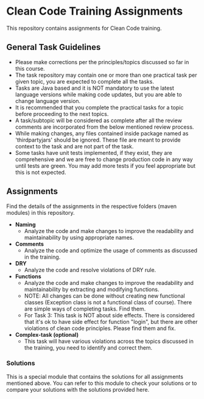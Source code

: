 # Clean Code Training Assignments

This repository contains assignments for Clean Code training.

## General Task Guidelines

*    Please make corrections per the principles/topics discussed so far in this course.
*    The task repository may contain one or more than one practical task per given topic, you are expected to complete all the tasks.
*    Tasks are Java based and it is NOT mandatory to use the latest language versions while making code updates, but you are able to change language version.
*    It is recommended that you complete the practical tasks for a topic before proceeding to the next topics.
*    A task/subtopic will be considered as complete after all the review comments are incorporated from the below mentioned review process.
*    While making changes, any files contained inside package named as 'thirdpartyjars' should be ignored. These file are meant to provide context to the task and are not part of the task.
*    Some tasks have unit tests implemented, if they exist, they are comprehensive and we are free to change production code in any way until tests are green. You may add more tests if you feel appropriate but this is not expected.

## Assignments

Find the details of the assignments in the respective folders (maven modules) in this repository.

* **Naming**
    * Analyze the code and make changes to improve the readability and maintainability by using appropriate names.
* **Comments**
    * Analyze the code and optimize the usage of comments as discussed in the training.
* **DRY**
    * Analyze the code and resolve violations of DRY rule.
* **Functions**
    * Analyze the code and make changes to improve the readability and maintainability by extracting and modifying functions.
    * NOTE: All changes can be done without creating new functional classes (Exception class is not a functional class of course). There are simple ways of completing tasks. Find them.
    * For Task 3: This task is NOT about side effects. There is considered that it's ok to have side effect for function "login", but there are other violations of clean code principles. Please find them and fix.
* **Complex-task (optional)**
  * This task will have various violations across the topics discussed in the training, you need to identify and correct them.


### Solutions
This is a special module that contains the solutions for all assignments mentioned above. 
You can refer to this module to check your solutions or to compare your solutions with the solutions provided here.